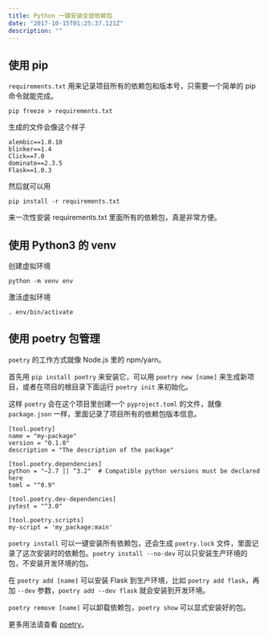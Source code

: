```yaml
---
title: Python 一键安装全部依赖包
date: "2017-10-15T01:25:37.121Z"
description: ""
---
```


## 使用 pip

`requirements.txt` 用来记录项目所有的依赖包和版本号，只需要一个简单的 pip 命令就能完成。

```shell script
pip freeze > requirements.txt
```

生成的文件会像这个样子

```text
alembic==1.0.10
blinker==1.4
Click==7.0
dominate==2.3.5
Flask==1.0.3
```

然后就可以用

```shell script
pip install -r requirements.txt
```

来一次性安装 requirements.txt 里面所有的依赖包，真是非常方便。

## 使用 Python3 的 venv

创建虚拟环境

```shell script
python -m venv env
```

激活虚拟环境

```shell script
. env/bin/activate
```

## 使用 poetry 包管理

`poetry` 的工作方式就像 Node.js 里的 npm/yarn。

首先用 `pip install poetry` 来安装它，可以用 `poetry new [name]` 来生成新项目，或者在项目的根目录下面运行 `poetry init` 来初始化。

这样 `poetry` 会在这个项目里创建一个 `pyproject.toml` 的文件，就像 `package.json` 一样，里面记录了项目所有的依赖包版本信息。

```text
[tool.poetry]
name = "my-package"
version = "0.1.0"
description = "The description of the package"

[tool.poetry.dependencies]
python = "~2.7 || ^3.2"  # Compatible python versions must be declared here
toml = "^0.9"

[tool.poetry.dev-dependencies]
pytest = "^3.0"

[tool.poetry.scripts]
my-script = 'my_package:main'
```

`poetry install` 可以一键安装所有依赖包，还会生成 `poetry.lock` 文件，里面记录了这次安装时的依赖包。`poetry install --no-dev` 可以只安装生产环境的包，不安装开发环境的包。

在 `poetry add [name]` 可以安装 Flask 到生产环境，比如 `poetry add flask`，再加 `--dev` 参数，`poetry add --dev flask` 就会安装到开发环境。

`poetry remove [name]` 可以卸载依赖包，`poetry show` 可以显式安装好的包。

更多用法请查看 [poetry](https://github.com/sdispater/poetry)。
